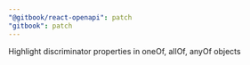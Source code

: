 ```yaml
---
"@gitbook/react-openapi": patch
"gitbook": patch
---
```


Highlight discriminator properties in oneOf, allOf, anyOf objects

